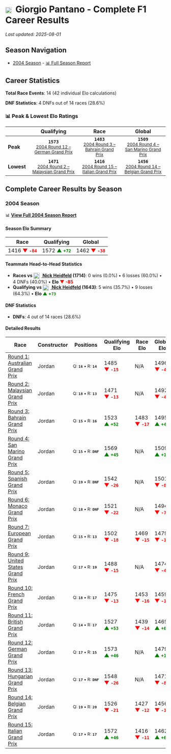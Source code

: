 # <img src="https://upload.wikimedia.org/wikipedia/commons/0/03/Flag_of_Italy.svg" alt="Italy" width="20" height="auto" style="vertical-align: middle; margin-right: 5px;" onerror="this.outerHTML='🇮🇹'; this.style.marginRight='5px';"/> Giorgio Pantano - Complete F1 Career Results

*Last updated: 2025-08-01*

## Season Navigation

- [2004 Season](#2004-season) - [📊 Full Season Report](../seasons/2004-season-report)

## Career Statistics

**Total Race Events**: 14 (42 individual Elo calculations)

**DNF Statistics**: 4 DNFs out of 14 races (28.6%)

### 📊 Peak & Lowest Elo Ratings

| &nbsp; | Qualifying | Race | Global |
|-------|------------|------|--------|
| **Peak** | <center>**`1573`**<br/><small>[2004 Round 12 – German Grand Prix](../seasons/2004-season-report#round-12-german-grand-prix)</small></center> | <center>**`1483`**<br/><small>[2004 Round 3 – Bahrain Grand Prix](../seasons/2004-season-report#round-3-bahrain-grand-prix)</small></center> | <center>**`1509`**<br/><small>[2004 Round 4 – San Marino Grand Prix](../seasons/2004-season-report#round-4-san-marino-grand-prix)</small></center> |
| **Lowest** | <center>**`1471`**<br/><small>[2004 Round 2 – Malaysian Grand Prix](../seasons/2004-season-report#round-2-malaysian-grand-prix)</small></center> | <center>**`1416`**<br/><small>[2004 Round 15 – Italian Grand Prix](../seasons/2004-season-report#round-15-italian-grand-prix)</small></center> | <center>**`1456`**<br/><small>[2004 Round 14 – Belgian Grand Prix](../seasons/2004-season-report#round-14-belgian-grand-prix)</small></center> |


## Complete Career Results by Season

### 2004 Season

📊 **[View Full 2004 Season Report](../seasons/2004-season-report)**

#### Season Elo Summary

| Race | Qualifying | Global |
|------|------------|--------|
| 1416 **<span style="color: red;">▼&nbsp;`-84`</span>** | 1572 **<span style="color: green;">▲&nbsp;`+72`</span>** | 1462 **<span style="color: red;">▼&nbsp;`-38`</span>** |

#### Teammate Head-to-Head Statistics

- **Races vs [<img src="https://upload.wikimedia.org/wikipedia/commons/b/ba/Flag_of_Germany.svg" alt="Germany" width="20" height="auto" style="vertical-align: middle; margin-right: 5px;" onerror="this.outerHTML='🇩🇪'; this.style.marginRight='5px';"/> Nick Heidfeld](nick-heidfeld) (1714)**: 0 wins (0.0%) • 6 losses (60.0%) • 4 DNFs (40.0%) • **Elo <span style="color: red;">▼&nbsp;-85</span>**
- **Qualifying vs [<img src="https://upload.wikimedia.org/wikipedia/commons/b/ba/Flag_of_Germany.svg" alt="Germany" width="20" height="auto" style="vertical-align: middle; margin-right: 5px;" onerror="this.outerHTML='🇩🇪'; this.style.marginRight='5px';"/> Nick Heidfeld](nick-heidfeld) (1643)**: 5 wins (35.7%) • 9 losses (64.3%) • **Elo <span style="color: green;">▲&nbsp;+`73`</span>**

#### DNF Statistics

- **DNFs**: 4 out of 14 races (28.6%)

#### Detailed Results

| Race | Constructor | Positions | Qualifying Elo | Race Elo | Global Elo | Teammate |
|------|-------------|-----------|----------------|----------|------------|----------|
| [Round 1: Australian Grand Prix](../seasons/2004-season-report#round-1-australian-grand-prix) | Jordan | <small>Q:&nbsp;**`16`**&nbsp;•&nbsp;R:&nbsp;**`14`**</small> | 1485 **<span style="color: red;">▼&nbsp;`-15`</span>** | N/A | 1496 **<span style="color: red;">▼&nbsp;`-4`</span>** | [<img src="https://upload.wikimedia.org/wikipedia/commons/b/ba/Flag_of_Germany.svg" alt="Germany" width="20" height="auto" style="vertical-align: middle; margin-right: 5px;" onerror="this.outerHTML='🇩🇪'; this.style.marginRight='5px';"/> Nick Heidfeld](nick-heidfeld)<br/><small>Q:&nbsp;**`15`**&nbsp;•&nbsp;R:&nbsp;**`DNF`**</small> |
| [Round 2: Malaysian Grand Prix](../seasons/2004-season-report#round-2-malaysian-grand-prix) | Jordan | <small>Q:&nbsp;**`18`**&nbsp;•&nbsp;R:&nbsp;**`13`**</small> | 1471 **<span style="color: red;">▼&nbsp;`-13`</span>** | N/A | 1492 **<span style="color: red;">▼&nbsp;`-4`</span>** | [<img src="https://upload.wikimedia.org/wikipedia/commons/b/ba/Flag_of_Germany.svg" alt="Germany" width="20" height="auto" style="vertical-align: middle; margin-right: 5px;" onerror="this.outerHTML='🇩🇪'; this.style.marginRight='5px';"/> Nick Heidfeld](nick-heidfeld)<br/><small>Q:&nbsp;**`15`**&nbsp;•&nbsp;R:&nbsp;**`DNF`**</small> |
| [Round 3: Bahrain Grand Prix](../seasons/2004-season-report#round-3-bahrain-grand-prix) | Jordan | <small>Q:&nbsp;**`15`**&nbsp;•&nbsp;R:&nbsp;**`16`**</small> | 1523 **<span style="color: green;">▲&nbsp;`+52`</span>** | 1483 **<span style="color: red;">▼&nbsp;`-17`</span>** | 1495 **<span style="color: green;">▲&nbsp;`+4`</span>** | [<img src="https://upload.wikimedia.org/wikipedia/commons/b/ba/Flag_of_Germany.svg" alt="Germany" width="20" height="auto" style="vertical-align: middle; margin-right: 5px;" onerror="this.outerHTML='🇩🇪'; this.style.marginRight='5px';"/> Nick Heidfeld](nick-heidfeld)<br/><small>Q:&nbsp;**`18`**&nbsp;•&nbsp;R:&nbsp;**`15`**</small> |
| [Round 4: San Marino Grand Prix](../seasons/2004-season-report#round-4-san-marino-grand-prix) | Jordan | <small>Q:&nbsp;**`15`**&nbsp;•&nbsp;R:&nbsp;**`DNF`**</small> | 1569 **<span style="color: green;">▲&nbsp;`+45`</span>** | N/A | 1509 **<span style="color: green;">▲&nbsp;`+14`</span>** | [<img src="https://upload.wikimedia.org/wikipedia/commons/b/ba/Flag_of_Germany.svg" alt="Germany" width="20" height="auto" style="vertical-align: middle; margin-right: 5px;" onerror="this.outerHTML='🇩🇪'; this.style.marginRight='5px';"/> Nick Heidfeld](nick-heidfeld)<br/><small>Q:&nbsp;**`16`**&nbsp;•&nbsp;R:&nbsp;**`DNF`**</small> |
| [Round 5: Spanish Grand Prix](../seasons/2004-season-report#round-5-spanish-grand-prix) | Jordan | <small>Q:&nbsp;**`19`**&nbsp;•&nbsp;R:&nbsp;**`DNF`**</small> | 1542 **<span style="color: red;">▼&nbsp;`-26`</span>** | N/A | 1501 **<span style="color: red;">▼&nbsp;`-8`</span>** | [<img src="https://upload.wikimedia.org/wikipedia/commons/b/ba/Flag_of_Germany.svg" alt="Germany" width="20" height="auto" style="vertical-align: middle; margin-right: 5px;" onerror="this.outerHTML='🇩🇪'; this.style.marginRight='5px';"/> Nick Heidfeld](nick-heidfeld)<br/><small>Q:&nbsp;**`15`**&nbsp;•&nbsp;R:&nbsp;**`DNF`**</small> |
| [Round 6: Monaco Grand Prix](../seasons/2004-season-report#round-6-monaco-grand-prix) | Jordan | <small>Q:&nbsp;**`18`**&nbsp;•&nbsp;R:&nbsp;**`DNF`**</small> | 1521 **<span style="color: red;">▼&nbsp;`-22`</span>** | N/A | 1494 **<span style="color: red;">▼&nbsp;`-7`</span>** | [<img src="https://upload.wikimedia.org/wikipedia/commons/b/ba/Flag_of_Germany.svg" alt="Germany" width="20" height="auto" style="vertical-align: middle; margin-right: 5px;" onerror="this.outerHTML='🇩🇪'; this.style.marginRight='5px';"/> Nick Heidfeld](nick-heidfeld)<br/><small>Q:&nbsp;**`17`**&nbsp;•&nbsp;R:&nbsp;**`7`**</small> |
| [Round 7: European Grand Prix](../seasons/2004-season-report#round-7-european-grand-prix) | Jordan | <small>Q:&nbsp;**`15`**&nbsp;•&nbsp;R:&nbsp;**`13`**</small> | 1502 **<span style="color: red;">▼&nbsp;`-18`</span>** | 1469 **<span style="color: red;">▼&nbsp;`-15`</span>** | 1479 **<span style="color: red;">▼&nbsp;`-16`</span>** | [<img src="https://upload.wikimedia.org/wikipedia/commons/b/ba/Flag_of_Germany.svg" alt="Germany" width="20" height="auto" style="vertical-align: middle; margin-right: 5px;" onerror="this.outerHTML='🇩🇪'; this.style.marginRight='5px';"/> Nick Heidfeld](nick-heidfeld)<br/><small>Q:&nbsp;**`13`**&nbsp;•&nbsp;R:&nbsp;**`10`**</small> |
| [Round 9: United States Grand Prix](../seasons/2004-season-report#round-9-united-states-grand-prix) | Jordan | <small>Q:&nbsp;**`17`**&nbsp;•&nbsp;R:&nbsp;**`19`**</small> | 1488 **<span style="color: red;">▼&nbsp;`-15`</span>** | N/A | 1474 **<span style="color: red;">▼&nbsp;`-4`</span>** | [<img src="https://upload.wikimedia.org/wikipedia/commons/b/ba/Flag_of_Germany.svg" alt="Germany" width="20" height="auto" style="vertical-align: middle; margin-right: 5px;" onerror="this.outerHTML='🇩🇪'; this.style.marginRight='5px';"/> Nick Heidfeld](nick-heidfeld)<br/><small>Q:&nbsp;**`16`**&nbsp;•&nbsp;R:&nbsp;**`DNF`**</small> |
| [Round 10: French Grand Prix](../seasons/2004-season-report#round-10-french-grand-prix) | Jordan | <small>Q:&nbsp;**`18`**&nbsp;•&nbsp;R:&nbsp;**`17`**</small> | 1475 **<span style="color: red;">▼&nbsp;`-13`</span>** | 1453 **<span style="color: red;">▼&nbsp;`-16`</span>** | 1459 **<span style="color: red;">▼&nbsp;`-15`</span>** | [<img src="https://upload.wikimedia.org/wikipedia/commons/b/ba/Flag_of_Germany.svg" alt="Germany" width="20" height="auto" style="vertical-align: middle; margin-right: 5px;" onerror="this.outerHTML='🇩🇪'; this.style.marginRight='5px';"/> Nick Heidfeld](nick-heidfeld)<br/><small>Q:&nbsp;**`17`**&nbsp;•&nbsp;R:&nbsp;**`16`**</small> |
| [Round 11: British Grand Prix](../seasons/2004-season-report#round-11-british-grand-prix) | Jordan | <small>Q:&nbsp;**`14`**&nbsp;•&nbsp;R:&nbsp;**`17`**</small> | 1527 **<span style="color: green;">▲&nbsp;`+53`</span>** | 1439 **<span style="color: red;">▼&nbsp;`-14`</span>** | 1465 **<span style="color: green;">▲&nbsp;`+6`</span>** | [<img src="https://upload.wikimedia.org/wikipedia/commons/b/ba/Flag_of_Germany.svg" alt="Germany" width="20" height="auto" style="vertical-align: middle; margin-right: 5px;" onerror="this.outerHTML='🇩🇪'; this.style.marginRight='5px';"/> Nick Heidfeld](nick-heidfeld)<br/><small>Q:&nbsp;**`15`**&nbsp;•&nbsp;R:&nbsp;**`15`**</small> |
| [Round 12: German Grand Prix](../seasons/2004-season-report#round-12-german-grand-prix) | Jordan | <small>Q:&nbsp;**`17`**&nbsp;•&nbsp;R:&nbsp;**`15`**</small> | 1573 **<span style="color: green;">▲&nbsp;`+46`</span>** | N/A | 1479 **<span style="color: green;">▲&nbsp;`+14`</span>** | [<img src="https://upload.wikimedia.org/wikipedia/commons/b/ba/Flag_of_Germany.svg" alt="Germany" width="20" height="auto" style="vertical-align: middle; margin-right: 5px;" onerror="this.outerHTML='🇩🇪'; this.style.marginRight='5px';"/> Nick Heidfeld](nick-heidfeld)<br/><small>Q:&nbsp;**`18`**&nbsp;•&nbsp;R:&nbsp;**`DNF`**</small> |
| [Round 13: Hungarian Grand Prix](../seasons/2004-season-report#round-13-hungarian-grand-prix) | Jordan | <small>Q:&nbsp;**`17`**&nbsp;•&nbsp;R:&nbsp;**`DNF`**</small> | 1548 **<span style="color: red;">▼&nbsp;`-26`</span>** | N/A | 1471 **<span style="color: red;">▼&nbsp;`-8`</span>** | [<img src="https://upload.wikimedia.org/wikipedia/commons/b/ba/Flag_of_Germany.svg" alt="Germany" width="20" height="auto" style="vertical-align: middle; margin-right: 5px;" onerror="this.outerHTML='🇩🇪'; this.style.marginRight='5px';"/> Nick Heidfeld](nick-heidfeld)<br/><small>Q:&nbsp;**`16`**&nbsp;•&nbsp;R:&nbsp;**`12`**</small> |
| [Round 14: Belgian Grand Prix](../seasons/2004-season-report#round-14-belgian-grand-prix) | Jordan | <small>Q:&nbsp;**`19`**&nbsp;•&nbsp;R:&nbsp;**`20`**</small> | 1526 **<span style="color: red;">▼&nbsp;`-21`</span>** | 1427 **<span style="color: red;">▼&nbsp;`-12`</span>** | 1456 **<span style="color: red;">▼&nbsp;`-15`</span>** | [<img src="https://upload.wikimedia.org/wikipedia/commons/b/ba/Flag_of_Germany.svg" alt="Germany" width="20" height="auto" style="vertical-align: middle; margin-right: 5px;" onerror="this.outerHTML='🇩🇪'; this.style.marginRight='5px';"/> Nick Heidfeld](nick-heidfeld)<br/><small>Q:&nbsp;**`16`**&nbsp;•&nbsp;R:&nbsp;**`11`**</small> |
| [Round 15: Italian Grand Prix](../seasons/2004-season-report#round-15-italian-grand-prix) | Jordan | <small>Q:&nbsp;**`17`**&nbsp;•&nbsp;R:&nbsp;**`17`**</small> | 1572 **<span style="color: green;">▲&nbsp;`+46`</span>** | 1416 **<span style="color: red;">▼&nbsp;`-11`</span>** | 1462 **<span style="color: green;">▲&nbsp;`+6`</span>** | [<img src="https://upload.wikimedia.org/wikipedia/commons/b/ba/Flag_of_Germany.svg" alt="Germany" width="20" height="auto" style="vertical-align: middle; margin-right: 5px;" onerror="this.outerHTML='🇩🇪'; this.style.marginRight='5px';"/> Nick Heidfeld](nick-heidfeld)<br/><small>Q:&nbsp;**`20`**&nbsp;•&nbsp;R:&nbsp;**`14`**</small> |

